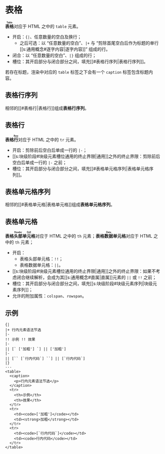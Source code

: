 # 表格

**<ruby>表格<rt>Table</rt></ruby>**&#x200B;对应于 HTML 之中的 `table` 元素。

- 开启：`{|`、任意数量的空白及换行；
  - 之后可选：以 “任意数量的空白”、`|+` 与 “剪除首尾空白后作为标题的单行<wbr />
    [[s:通用概念#逐字内容|逐字内容]]” 组成的行。
- 闭合：以 “任意数量的空白”、`|}` 组成的行；
- 槽位：其开启部分与闭合部分之间，填充[[#表格行序列|表格行序列]]。

若存在标题，渲染中对应的 `table` 标签之下会有一个 `caption` 标签包含标题内容。

## 表格行序列

相邻的[[#表格行|表格行]]组成**表格行序列**。

## 表格行

**表格<ruby>行<rt>Row</rt></ruby>**&#x200B;对应于 HTML 之中的 `tr` 元素。

- 开启：剪除前后空白后单成一行的 `|-`；
- [[s:块级阶段#块级元素槽位通用的终止界限|通用]]之外的终止界限：剪除前后空白后单成一<wbr />
  行的 `|-` 之前；
- 槽位：其开启部分与闭合部分之间，填充[[#表格单元格序列|表格单元格序列]]。

## 表格单元格序列

相邻的[[#表格单元格|表格单元格]]组成**表格单元格序列**。

## 表格单元格

**表格<ruby>头部<rt>Header</rt></ruby><ruby>单元格<rt>Cell</rt></ruby>**<wbr />
对应于 HTML 之中的 `th` 元素；**表格<ruby>数据<rt>Data</rt></ruby>单元<wbr />
格**&#x200B;对应于 HTML 之中的 `th` 元素；

- 开启：
  - 表格头部单元格：`!!`；
  - 表格数据单元格：`||`。
- [[s:块级阶段#块级元素槽位通用的终止界限|通用]]之外的终止界限：如果不考虑闭合继续解<wbr />
  析，会成为其[[s:通用概念#直属|直属]]元素的 `||` 或 `!!` 之前；
- 槽位：其开启部分与闭合部分之间，填充[[s:块级阶段#块级元素序列|块级元素序列]]；
- 允许的附加属性：`colspan`、`rowspan`。

## 示例

```example
{|
|+ 行内元素语法节选
|-
!! 示例 !! 效果
|-
|| [` ['加粗'] `] || ['加粗']
|-
|| [`` [`行内代码`] ``] || [`行内代码`]
|}
···
<table>
  <caption>
    <p>行内元素语法节选</p>
  </caption>
  <tr>
    <th>示例</th>
    <th>效果</th>
  </tr>
  <tr>
    <td><code>['加粗']</code></td>
    <td><strong>加粗</strong></td>
  </tr>
  <tr>
    <td><code>[`行内代码`]</code></td>
    <td><code>行内代码</code></td>
  </tr>
</table>
```
